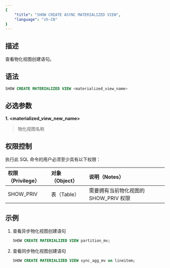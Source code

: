 ```yaml
---
{
    "title": "SHOW CREATE ASYNC MATERIALIZED VIEW",
    "language": "zh-CN"
}
---
```


<!--
Licensed to the Apache Software Foundation (ASF) under one
or more contributor license agreements.  See the NOTICE file
distributed with this work for additional information
regarding copyright ownership.  The ASF licenses this file
to you under the Apache License, Version 2.0 (the
"License"); you may not use this file except in compliance
with the License.  You may obtain a copy of the License at

  http://www.apache.org/licenses/LICENSE-2.0

Unless required by applicable law or agreed to in writing,
software distributed under the License is distributed on an
"AS IS" BASIS, WITHOUT WARRANTIES OR CONDITIONS OF ANY
KIND, either express or implied.  See the License for the
specific language governing permissions and limitations
under the License.
-->

## 描述

查看物化视图创建语句。

## 语法

```sql
SHOW CREATE MATERIALIZED VIEW <materialized_view_name>
```

## 必选参数

**1. <materialized_view_new_name>**

> 物化视图名称

## 权限控制

执行此 SQL 命令的用户必须至少具有以下权限：

| 权限（Privilege） | 对象（Object） | 说明（Notes）                         |
| :---------------- | :------------- | :------------------------------------ |
| SHOW_PRIV         | 表（Table）    | 需要拥有当前物化视图的 SHOW_PRIV 权限 |

## 示例

1. 查看异步物化视图创建语句

    ```sql
    SHOW CREATE MATERIALIZED VIEW partition_mv;
    ```

2. 查看同步物化视图创建语句

    ```sql
    SHOW CREATE MATERIALIZED VIEW sync_agg_mv on lineitem;
    ```